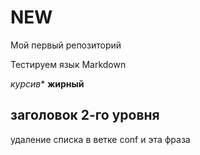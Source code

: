# NEW
Мой первый репозиторий


Тестируем язык Markdown

*курсив**
**жирный**


## заголовок 2-го уровня


удаление списка в ветке conf и эта фраза